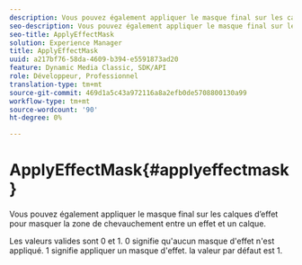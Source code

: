 ```yaml
---
description: Vous pouvez également appliquer le masque final sur les calques d’effet pour masquer la zone de chevauchement entre un effet et un calque.
seo-description: Vous pouvez également appliquer le masque final sur les calques d’effet pour masquer la zone de chevauchement entre un effet et un calque.
seo-title: ApplyEffectMask
solution: Experience Manager
title: ApplyEffectMask
uuid: a217bf76-58da-4609-b394-e5591873ad20
feature: Dynamic Media Classic, SDK/API
role: Développeur, Professionnel
translation-type: tm+mt
source-git-commit: 469d1a5c43a972116a8a2efb0de5708800130a99
workflow-type: tm+mt
source-wordcount: '90'
ht-degree: 0%

---
```



# ApplyEffectMask{#applyeffectmask}

Vous pouvez également appliquer le masque final sur les calques d’effet pour masquer la zone de chevauchement entre un effet et un calque.

Les valeurs valides sont 0 et 1. 0 signifie qu&#39;aucun masque d&#39;effet n&#39;est appliqué. 1 signifie appliquer un masque d&#39;effet. la valeur par défaut est 1.
